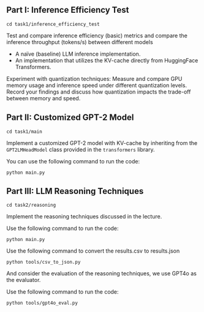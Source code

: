 ## Part I: Inference Efficiency Test
```
cd task1/inference_efficiency_test
```
Test and compare inference efficiency (basic) metrics and compare the inference throughput (tokens/s) between different models

- A naïve (baseline) LLM inference implementation.
- An implementation that utilizes the KV-cache directly from HuggingFace Transformers.

Experiment with quantization techniques: Measure and compare GPU memory usage and inference speed under different quantization levels. Record your findings and discuss how quantization impacts the trade-off between memory and speed. 



## Part II: Customized GPT-2 Model
```
cd task1/main
```
Implement a customized GPT-2 model with KV-cache by inheriting from the `GPT2LMHeadModel` class provided in the `transformers` library.

You can use the following command to run the code:
```
python main.py
```

## Part III: LLM Reasoning Techniques
```
cd task2/reasoning
```
Implement the reasoning techniques discussed in the lecture.

Use the following command to run the code:

```
python main.py

``` 


Use the following command to convert the results.csv to results.json
```
python tools/csv_to_json.py
```

And consider the evaluation of the reasoning techniques, we use GPT4o as the evaluator.

Use the following command to run the code:
```
python tools/gpt4o_eval.py
```

